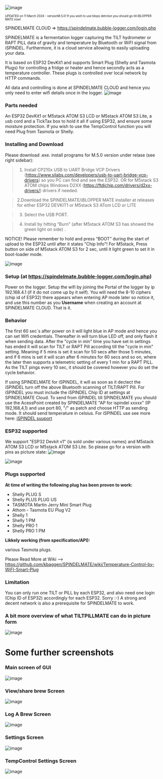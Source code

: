 ![image](https://github.com/kbaggen/SPINDELMATE/assets/16992918/e5d08cf2-9897-4cb7-aaf8-7d3183b24085)




<sup><sub></sup></sub><sup><sub>UPDATED on 11 March 2024 - versionM.5.0! If you wish to use blops detction you should go till iBLOPPER MATE now!</sup></sub><sup><sub>

SPINDELMATE CLOUD => https://spindelmate.bubble-logger.com/login.php</sup></sub>


SPINDELMATE is a fermentation logger capturing the TILT hydrometer or RAPT PILL data of gravity and temperature by Bluetooth or WiFI signal from iSPINDEL. Furthermore, it is a cloud service allowing to easily uploading your data.

It is based on ESP32 DevKit1 and supports Smart Plug (Shelly and Tasmota Plugs) for controlling a fridge or heater and hence secondly acts as a temperature controller. These plugs is controlled over local network by HTTP commands.

All data and controlling is done at SPINDELMATE CLOUD and hence you only need to enter wifi details once in the logger.
![image](https://github.com/kbaggen/SPINDELMATE/assets/16992918/c766ef36-d9d2-42fc-97f5-2b85bfd3702b)




### Parts needed
An ESP32 DevKit1 or M5stack ATOM S3 LCD or M5stack ATOM S3 Lite, a usb cord and a TickTax box to hold it all if using ESP32, and ensure some moisture protection. If you wish to use the TempControl function you will need Plug from Tasmota or Shelly.

### Installing and Download
Please download .exe. install programs for M.5.0 version under relase (see right sidebar):
> 1. Install CP210x USB to UART Bridge VCP Drivers (https://www.silabs.com/developers/usb-to-uart-bridge-vcp-drivers) so you PC can find and see the ESP32. OR for M5stack S3 ATOM chips  Windows D2XX (https://ftdichip.com/drivers/d2xx-drivers/) drivers if needed.

> 2.Download the SPINDELMATE/iBLOPPER MATE installer at releases for either ESP32 DEVKIT1 or M5stack S3 ATom LCD or LITE

> 3. Select the USB PORT.

> 4. Install by hitting “Burn” (after M5stack ATOM S3 has showed the green light on side) .

NOTICE! Please remember to hold and press “BOOT” during the start of upload to the ESP32 until after it states "Chip Info"! For M5stack, Press button on side of M5stack ATOM S3 for 2 sec, until it light green to set it in boot-loader mode.

![image](https://github.com/kbaggen/SPINDELMATE/assets/16992918/ca3f72af-b10e-4091-aacd-0d1e9eca51bc)


### Setup (at https://spindelmate.bubble-logger.com/login.php)
Power on the logger. Setup the wifi by joining the Portal of the logger by ip 192.168.4.1 (if it do not come up by it self). You will need the 8-10 ciphers (chip id of ESP32) there appears when entering AP mode later so notice it, and use this number as you __Username__ when creating an account at SPINDELMATE CLOUD. That is it. 


### Behavior
The first 60 sec´s after power on it will light blue in AP mode and hence you can set Wifi credentials. Thereafter in will turn blue LED off, and only flash it when sending data. After the "cycle in min" time you have set in settings has ended it will scan for TILT or RAPT Pill according till the "cycle in min" setting. Meaning if 5 mins is set it scan for 50 secs after those 5 minutes, and if 6 mins is set it will scan after 6 minutes for 60 secs and so on, where the later then supports a telemetric setting of every 1 min for a RAPT PILL. As the TILT pings every 10 sec, it should be covered however you do set the cycle behavior.

If using SPINDELMATE for iSPINDEL, it will as soon as it dectect the iSPINDEL turn off the above Bluetooth scanning of TILT/RAPT Pill. For iSPINDEL you must include the iSPINDEL Chip ID at settings at SPINDELMATE Cloud. To send from iSPINDEL till SPINDELMATE you should use the AcessPoint created by SPINDELMATE "AP for ispindel xxxxx" (IP 192,168,4,1) and use port 80, "/" as patch and choose HTTP as sending mode. It should send temperature in celsius. For iSPINDEL use see more here: [iSPINDEL suuport](https://github.com/kbaggen/SPINDELMATE/wiki/iSPINDEL-support-for-SPINDELMATE)

### ESP32 supported
We support "ESP32 Devkit v1" (is sold under various names) and  M5stack ATOM S3 LCD or M5stack ATOM S3 Lite. So please go for a version with pins as picture state:
![image](https://github.com/kbaggen/SPINDELMATE/assets/16992918/6b272c9a-6601-406c-ace9-fe0f0540d553)


![image](https://github.com/kbaggen/SPINDELMATE/assets/16992918/135d8aa4-b900-4bae-9fb2-509d63786a5a)




### Plugs supported
__At time of writing the following plug has been proven to work:__

* Shelly PLUG S
* Shelly PLUS PLUG US
* TASMOTA Martin Jerry Mini Smart Plug
* Athom - Tasmota EU Plug V2
* Shelly 1
* Shelly 1 PM
* Shelly PRO 1
* Shelly PRO 1 PM

__Likkely working (from specification/API):__

various Tasmota plugs.

Please Read More at Wiki --> https://github.com/kbaggen/SPINDELMATE/wiki/Temperature-Control-by-WiFI-Smart-Plug

### Limitation
You can only run one TILT or PILL by each ESP32, and also need one login (Chip ID of ESP32) accordingly for each ESP32. Sorry :-)
A strong and decent network is also a prerequisite for SPINDELMATE to work.


### A bit more overview of what TILTPILLMATE can do in picture form
![image](https://github.com/kbaggen/SPINDELMATE/assets/16992918/d2f1c458-605b-4258-af41-631b20b027d0)



# Some further screenshots 

### Main screen of GUI
![image](https://user-images.githubusercontent.com/16992918/218799876-d7dfa0f4-a9b6-445e-ab5c-a04d56ececc2.png)


### View/share brew Screen
![image](https://user-images.githubusercontent.com/16992918/218859393-85fd9d1c-1d1d-424d-92a3-e3dde90456a9.png)


### Log A Brew Screen
![image](https://user-images.githubusercontent.com/16992918/218800730-c04548ec-1387-4909-aa2b-782bdc495381.png)


### Settings Screen
![image](https://user-images.githubusercontent.com/16992918/218800202-399dfde9-65fc-4752-b04a-77f74b4a8357.png)

### TempControl Settings Screen
![image](https://user-images.githubusercontent.com/16992918/218800329-66ce1345-066b-4c41-8fc8-bb5440f4faef.png)



